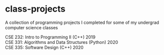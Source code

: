# class-projects
A collection of programming projects I completed for some of my undergrad computer science classes

CSE 232: Intro to Programming II (C++) 2019 <br>
CSE 331: Algorithms and Data Structures (Python) 2020 <br>
CSE 335: Software Design (C++) 2020